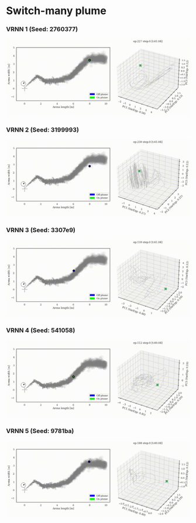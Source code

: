 # Switch-many plume
### VRNN 1 (Seed: 2760377)
![](supp/2760377/noisy3x5b5_HOME_merged_common_ep227.gif)

### VRNN 2 (Seed: 3199993)
![](supp/3199993/noisy3x5b5_HOME_merged_common_ep230.gif)

### VRNN 3 (Seed: 3307e9)
![](supp/3307e9/noisy3x5b5_HOME_merged_common_ep159.gif)

### VRNN 4 (Seed: 541058)
![](supp/541058/noisy3x5b5_HOME_merged_common_ep112.gif)

### VRNN 5 (Seed: 9781ba)
![](supp/9781ba/noisy3x5b5_HOME_merged_common_ep188.gif)



